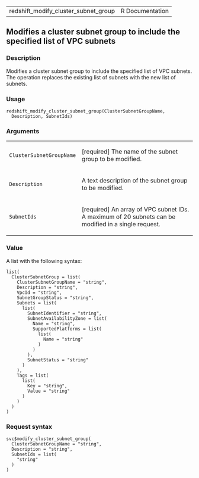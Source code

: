 <table style="width: 100%;">
<tbody>
<tr class="odd">
<td>redshift_modify_cluster_subnet_group</td>
<td style="text-align: right;">R Documentation</td>
</tr>
</tbody>
</table>

## Modifies a cluster subnet group to include the specified list of VPC subnets

### Description

Modifies a cluster subnet group to include the specified list of VPC
subnets. The operation replaces the existing list of subnets with the
new list of subnets.

### Usage

    redshift_modify_cluster_subnet_group(ClusterSubnetGroupName,
      Description, SubnetIds)

### Arguments

<table>
<colgroup>
<col style="width: 35%" />
<col style="width: 65%" />
</colgroup>
<tbody>
<tr class="odd">
<td><code
id="redshift_modify_cluster_subnet_group_:_ClusterSubnetGroupName">ClusterSubnetGroupName</code></td>
<td><p>[required] The name of the subnet group to be modified.</p></td>
</tr>
<tr class="even">
<td><code
id="redshift_modify_cluster_subnet_group_:_Description">Description</code></td>
<td><p>A text description of the subnet group to be modified.</p></td>
</tr>
<tr class="odd">
<td><code
id="redshift_modify_cluster_subnet_group_:_SubnetIds">SubnetIds</code></td>
<td><p>[required] An array of VPC subnet IDs. A maximum of 20 subnets
can be modified in a single request.</p></td>
</tr>
</tbody>
</table>

### Value

A list with the following syntax:

    list(
      ClusterSubnetGroup = list(
        ClusterSubnetGroupName = "string",
        Description = "string",
        VpcId = "string",
        SubnetGroupStatus = "string",
        Subnets = list(
          list(
            SubnetIdentifier = "string",
            SubnetAvailabilityZone = list(
              Name = "string",
              SupportedPlatforms = list(
                list(
                  Name = "string"
                )
              )
            ),
            SubnetStatus = "string"
          )
        ),
        Tags = list(
          list(
            Key = "string",
            Value = "string"
          )
        )
      )
    )

### Request syntax

    svc$modify_cluster_subnet_group(
      ClusterSubnetGroupName = "string",
      Description = "string",
      SubnetIds = list(
        "string"
      )
    )
